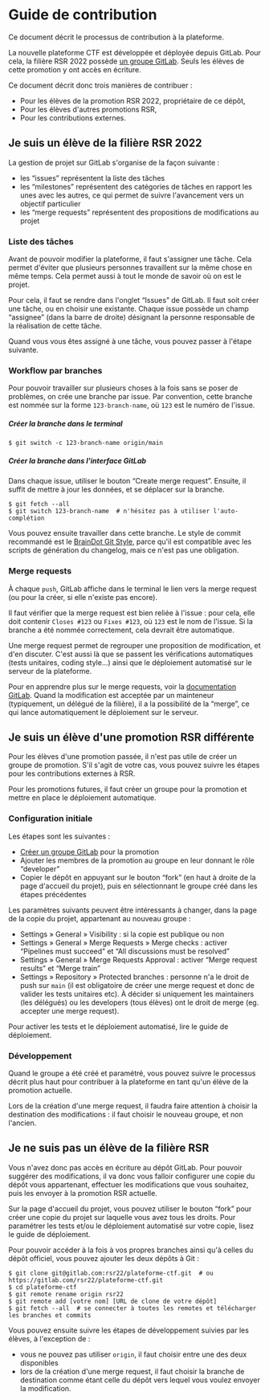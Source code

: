 # Guide de contribution

Ce document décrit le processus de contribution à la plateforme.

La nouvelle plateforme CTF est développée et déployée depuis GitLab.
Pour cela, la filière RSR 2022 possède [un groupe GitLab](https://gitlab.com/rsr22).
Seuls les élèves de cette promotion y ont accès en écriture.

Ce document décrit donc trois manières de contribuer :
- Pour les élèves de la promotion RSR 2022, propriétaire de ce dépôt,
- Pour les élèves d'autres promotions RSR,
- Pour les contributions externes.

## Je suis un élève de la filière RSR 2022

La gestion de projet sur GitLab s'organise de la façon suivante :
- les “issues” représentent la liste des tâches
- les “milestones” représentent des catégories de tâches en rapport les unes avec les autres, ce qui permet de suivre l'avancement vers un objectif particulier
- les “merge requests” représentent des propositions de modifications au projet

### Liste des tâches

Avant de pouvoir modifier la plateforme, il faut s'assigner une tâche.
Cela permet d'éviter que plusieurs personnes travaillent sur la même chose en même temps.
Cela permet aussi à tout le monde de savoir où on est le projet.

Pour cela, il faut se rendre dans l'onglet “Issues” de GitLab.
Il faut soit créer une tâche, ou en choisir une existante.
Chaque issue possède un champ “assignee” (dans la barre de droite) désignant la personne responsable de la réalisation de cette tâche.

Quand vous vous êtes assigné à une tâche, vous pouvez passer à l'étape suivante.

### Workflow par branches

Pour pouvoir travailler sur plusieurs choses à la fois sans se poser de problèmes, on crée une branche par issue.
Par convention, cette branche est nommée sur la forme `123-branch-name`, où `123` est le numéro de l'issue.

##### Créer la branche dans le terminal

```shell
$ git switch -c 123-branch-name origin/main
```

##### Créer la branche dans l'interface GitLab

Dans chaque issue, utiliser le bouton “Create merge request”.
Ensuite, il suffit de mettre à jour les données, et se déplacer sur la branche.

```shell
$ git fetch --all
$ git switch 123-branch-name  # n'hésitez pas à utiliser l'auto-complétion
```

Vous pouvez ensuite travailler dans cette branche.
Le style de commit recommandé est le [BrainDot Git Style](https://gitlab.com/braindot/legal/-/blob/master/coding-style/STYLE_Git.md), parce qu'il est compatible avec les scripts de génération du changelog, mais ce n'est pas une obligation.

### Merge requests

À chaque `push`, GitLab affiche dans le terminal le lien vers la merge request (ou pour la créer, si elle n'existe pas encore).

Il faut vérifier que la merge request est bien reliée à l'issue : pour cela, elle doit contenir `Closes #123` ou `Fixes #123`, où `123` est le nom de l'issue.
Si la branche a été nommée correctement, cela devrait être automatique.

Une merge request permet de regrouper une proposition de modification, et d'en discuter.
C'est aussi là que se passent les vérifications automatiques (tests unitaires, coding style…) ainsi que le déploiement automatisé sur le serveur de la plateforme.

Pour en apprendre plus sur le merge requests, voir la [documentation GitLab](https://docs.gitlab.com/ee/user/project/merge_requests/getting_started.html).
Quand la modification est acceptée par un mainteneur (typiquement, un délégué de la filière), il a la possibilité de la “merge”, ce qui lance automatiquement le déploiement sur le serveur.

## Je suis un élève d'une promotion RSR différente

Pour les élèves d'une promotion passée, il n'est pas utile de créer un groupe de promotion.
S'il s'agit de votre cas, vous pouvez suivre les étapes pour les contributions externes à RSR.

Pour les promotions futures, il faut créer un groupe pour la promotion et mettre en place le déploiement automatique.

### Configuration initiale

Les étapes sont les suivantes :
- [Créer un groupe GitLab](https://docs.gitlab.com/ee/user/group/) pour la promotion
- Ajouter les membres de la promotion au groupe en leur donnant le rôle “developer”
- Copier le dépôt en appuyant sur le bouton “fork” (en haut à droite de la page d'accueil du projet), puis en sélectionnant le groupe créé dans les étapes précédentes

Les paramètres suivants peuvent être intéressants à changer, dans la page de la copie du projet, appartenant au nouveau groupe :
- Settings » General » Visibility : si la copie est publique ou non
- Settings » General » Merge Requests » Merge checks : activer “Pipelines must succeed” et “All discussions must be resolved”
- Settings » General » Merge Requests Approval : activer “Merge request results” et “Merge train”
- Settings » Repository » Protected branches : personne n'a le droit de push sur `main` (il est obligatoire de créer une merge request et donc de valider les tests unitaires etc). À décider si uniquement les maintainers (les délégués) ou les developers (tous élèves) ont le droit de merge (eg. accepter une merge request).

Pour activer les tests et le déploiement automatisé, lire le guide de déploiement. <!-- TODO in #78 -->

### Développement

Quand le groupe a été créé et paramétré, vous pouvez suivre le processus décrit plus haut pour contribuer à la plateforme en tant qu'un élève de la promotion actuelle.

Lors de la création d'une merge request, il faudra faire attention à choisir la destination des modifications : il faut choisir le nouveau groupe, et non l'ancien.

## Je ne suis pas un élève de la filière RSR

Vous n'avez donc pas accès en écriture au dépôt GitLab.
Pour pouvoir suggérer des modifications, il va donc vous falloir configurer une copie du dépôt vous appartenant, effectuer les modifications que vous souhaitez, puis les envoyer à la promotion RSR actuelle.

Sur la page d'accueil du projet, vous pouvez utiliser le bouton “fork” pour créer une copie du projet sur laquelle vous avez tous les droits.
Pour paramétrer les tests et/ou le déploiement automatisé sur votre copie, lisez le guide de déploiement. <!-- TODO in #78 -->

Pour pouvoir accéder à la fois à vos propres branches ainsi qu'à celles du dépôt officiel, vous pouvez ajouter les deux dépôts à Git :
```shell
$ git clone git@gitlab.com:rsr22/plateforme-ctf.git  # ou https://gitlab.com/rsr22/plateforme-ctf.git
$ cd plateforme-ctf
$ git remote rename origin rsr22
$ git remote add [votre nom] [URL de clone de votre dépôt]
$ git fetch --all  # se connecter à toutes les remotes et télécharger les branches et commits
```

Vous pouvez ensuite suivre les étapes de développement suivies par les élèves, à l'exception de :
- vous ne pouvez pas utiliser `origin`, il faut choisir entre une des deux disponibles
- lors de la création d'une merge request, il faut choisir la branche de destination comme étant celle du dépôt vers lequel vous voulez envoyer la modification.
